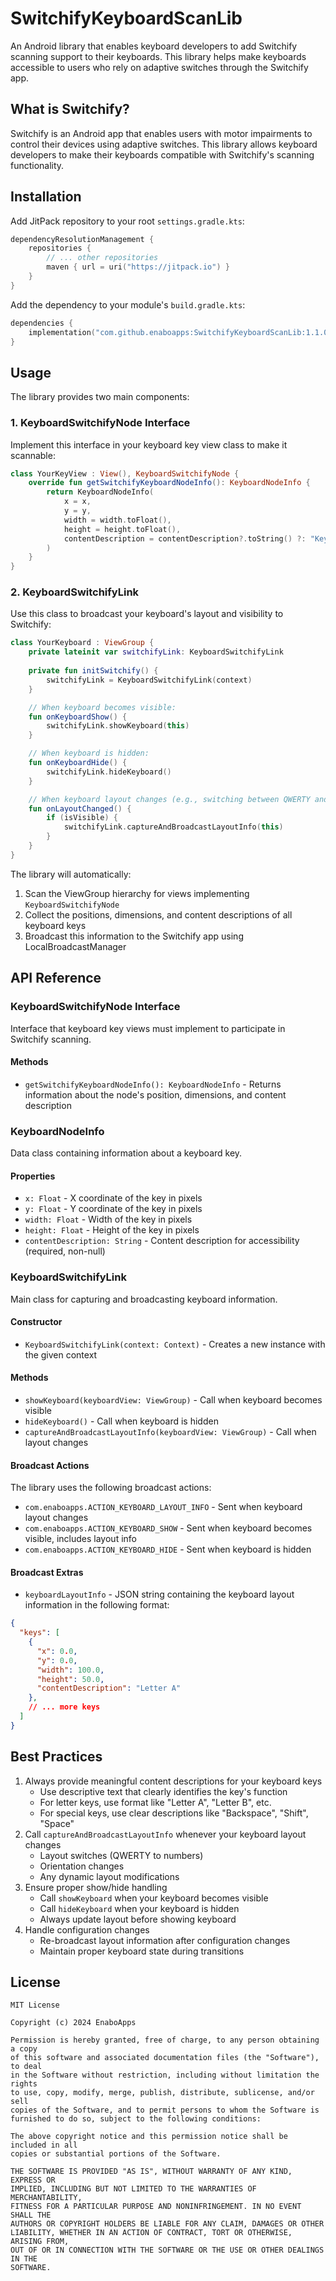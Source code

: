 # SwitchifyKeyboardScanLib

An Android library that enables keyboard developers to add Switchify scanning support to their keyboards. This library helps make keyboards accessible to users who rely on adaptive switches through the Switchify app.

## What is Switchify?

Switchify is an Android app that enables users with motor impairments to control their devices using adaptive switches. This library allows keyboard developers to make their keyboards compatible with Switchify's scanning functionality.

## Installation

Add JitPack repository to your root `settings.gradle.kts`:

```kotlin
dependencyResolutionManagement {
    repositories {
        // ... other repositories
        maven { url = uri("https://jitpack.io") }
    }
}
```

Add the dependency to your module's `build.gradle.kts`:

```kotlin
dependencies {
    implementation("com.github.enaboapps:SwitchifyKeyboardScanLib:1.1.0")
}
```

## Usage

The library provides two main components:

### 1. KeyboardSwitchifyNode Interface
Implement this interface in your keyboard key view class to make it scannable:

```kotlin
class YourKeyView : View(), KeyboardSwitchifyNode {
    override fun getSwitchifyKeyboardNodeInfo(): KeyboardNodeInfo {
        return KeyboardNodeInfo(
            x = x,
            y = y,
            width = width.toFloat(),
            height = height.toFloat(),
            contentDescription = contentDescription?.toString() ?: "Key"
        )
    }
}
```

### 2. KeyboardSwitchifyLink
Use this class to broadcast your keyboard's layout and visibility to Switchify:

```kotlin
class YourKeyboard : ViewGroup {
    private lateinit var switchifyLink: KeyboardSwitchifyLink
    
    private fun initSwitchify() {
        switchifyLink = KeyboardSwitchifyLink(context)
    }

    // When keyboard becomes visible:
    fun onKeyboardShow() {
        switchifyLink.showKeyboard(this)
    }

    // When keyboard is hidden:
    fun onKeyboardHide() {
        switchifyLink.hideKeyboard()
    }

    // When keyboard layout changes (e.g., switching between QWERTY and numbers):
    fun onLayoutChanged() {
        if (isVisible) {
            switchifyLink.captureAndBroadcastLayoutInfo(this)
        }
    }
}
```

The library will automatically:
1. Scan the ViewGroup hierarchy for views implementing `KeyboardSwitchifyNode`
2. Collect the positions, dimensions, and content descriptions of all keyboard keys
3. Broadcast this information to the Switchify app using LocalBroadcastManager

## API Reference

### KeyboardSwitchifyNode Interface
Interface that keyboard key views must implement to participate in Switchify scanning.

#### Methods
- `getSwitchifyKeyboardNodeInfo(): KeyboardNodeInfo` - Returns information about the node's position, dimensions, and content description

### KeyboardNodeInfo
Data class containing information about a keyboard key.

#### Properties
- `x: Float` - X coordinate of the key in pixels
- `y: Float` - Y coordinate of the key in pixels
- `width: Float` - Width of the key in pixels
- `height: Float` - Height of the key in pixels
- `contentDescription: String` - Content description for accessibility (required, non-null)

### KeyboardSwitchifyLink
Main class for capturing and broadcasting keyboard information.

#### Constructor
- `KeyboardSwitchifyLink(context: Context)` - Creates a new instance with the given context

#### Methods
- `showKeyboard(keyboardView: ViewGroup)` - Call when keyboard becomes visible
- `hideKeyboard()` - Call when keyboard is hidden
- `captureAndBroadcastLayoutInfo(keyboardView: ViewGroup)` - Call when layout changes

#### Broadcast Actions
The library uses the following broadcast actions:
- `com.enaboapps.ACTION_KEYBOARD_LAYOUT_INFO` - Sent when keyboard layout changes
- `com.enaboapps.ACTION_KEYBOARD_SHOW` - Sent when keyboard becomes visible, includes layout info
- `com.enaboapps.ACTION_KEYBOARD_HIDE` - Sent when keyboard is hidden

#### Broadcast Extras
- `keyboardLayoutInfo` - JSON string containing the keyboard layout information in the following format:
```json
{
  "keys": [
    {
      "x": 0.0,
      "y": 0.0,
      "width": 100.0,
      "height": 50.0,
      "contentDescription": "Letter A"
    },
    // ... more keys
  ]
}
```

## Best Practices
1. Always provide meaningful content descriptions for your keyboard keys
   - Use descriptive text that clearly identifies the key's function
   - For letter keys, use format like "Letter A", "Letter B", etc.
   - For special keys, use clear descriptions like "Backspace", "Shift", "Space"
2. Call `captureAndBroadcastLayoutInfo` whenever your keyboard layout changes
   - Layout switches (QWERTY to numbers)
   - Orientation changes
   - Any dynamic layout modifications
3. Ensure proper show/hide handling
   - Call `showKeyboard` when your keyboard becomes visible
   - Call `hideKeyboard` when your keyboard is hidden
   - Always update layout before showing keyboard
4. Handle configuration changes
   - Re-broadcast layout information after configuration changes
   - Maintain proper keyboard state during transitions

## License

```
MIT License

Copyright (c) 2024 EnaboApps

Permission is hereby granted, free of charge, to any person obtaining a copy
of this software and associated documentation files (the "Software"), to deal
in the Software without restriction, including without limitation the rights
to use, copy, modify, merge, publish, distribute, sublicense, and/or sell
copies of the Software, and to permit persons to whom the Software is
furnished to do so, subject to the following conditions:

The above copyright notice and this permission notice shall be included in all
copies or substantial portions of the Software.

THE SOFTWARE IS PROVIDED "AS IS", WITHOUT WARRANTY OF ANY KIND, EXPRESS OR
IMPLIED, INCLUDING BUT NOT LIMITED TO THE WARRANTIES OF MERCHANTABILITY,
FITNESS FOR A PARTICULAR PURPOSE AND NONINFRINGEMENT. IN NO EVENT SHALL THE
AUTHORS OR COPYRIGHT HOLDERS BE LIABLE FOR ANY CLAIM, DAMAGES OR OTHER
LIABILITY, WHETHER IN AN ACTION OF CONTRACT, TORT OR OTHERWISE, ARISING FROM,
OUT OF OR IN CONNECTION WITH THE SOFTWARE OR THE USE OR OTHER DEALINGS IN THE
SOFTWARE.
``` 